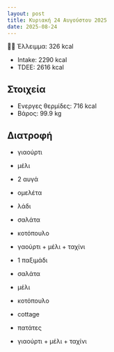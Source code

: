 ```yaml
---
layout: post
title: Κυριακή 24 Αυγούστου 2025
date: 2025-08-24
---
```


💪🏻 Έλλειμμα: <span class="green">326 kcal</span>

- Intake: 2290 kcal
- ΤDEE: 2616 kcal

## Στοιχεία

- Ενεργες θερμίδες: 716 kcal
- Βάρος: 99.9 kg



## Διατροφή

- γιαούρτι
- μέλι
- 2 αυγά
- ομελέτα
- λάδι

- σαλάτα
- κοτόπουλο
- γαούρτι + μέλι + ταχίνι
- 1 παξιμάδι

- σαλάτα
- μέλι
- κοτόπουλο
- cottage
- πατάτες
- γιαούρτι + μέλι + ταχίνι

